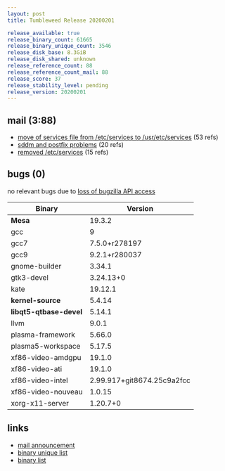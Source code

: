 ```yaml
---
layout: post
title: Tumbleweed Release 20200201

release_available: true
release_binary_count: 61665
release_binary_unique_count: 3546
release_disk_base: 8.3GiB
release_disk_shared: unknown
release_reference_count: 88
release_reference_count_mail: 88
release_score: 37
release_stability_level: pending
release_version: 20200201
---
```


## mail (3:88)

- [move of services file from /etc/services to /usr/etc/services](https://lists.opensuse.org/opensuse-factory/2020-02/msg00023.html) (53 refs)
- [sddm and postfix problems](https://lists.opensuse.org/opensuse-factory/2020-02/msg00052.html) (20 refs)
- [removed /etc/services](https://lists.opensuse.org/opensuse-factory/2020-02/msg00031.html) (15 refs)

## bugs (0)

<!--more-->

no relevant bugs due to [loss of bugzilla API access](https://bugzilla.opensuse.org/show_bug.cgi?id=1157722)

Binary | Version
--- | ---
**Mesa** | 19.3.2
gcc | 9
gcc7 | 7.5.0+r278197
gcc9 | 9.2.1+r280037
gnome-builder | 3.34.1
gtk3-devel | 3.24.13+0
kate | 19.12.1
**kernel-source** | 5.4.14
**libqt5-qtbase-devel** | 5.14.1
llvm | 9.0.1
plasma-framework | 5.66.0
plasma5-workspace | 5.17.5
xf86-video-amdgpu | 19.1.0
xf86-video-ati | 19.1.0
xf86-video-intel | 2.99.917+git8674.25c9a2fcc
xf86-video-nouveau | 1.0.15
xorg-x11-server | 1.20.7+0

## links

- [mail announcement](https://lists.opensuse.org/opensuse-factory/2020-02/msg00019.html)
- [binary unique list](http://download.opensuse.org/history/20200201/rpm.unique.list)
- [binary list](http://download.opensuse.org/history/20200201/rpm.list)
